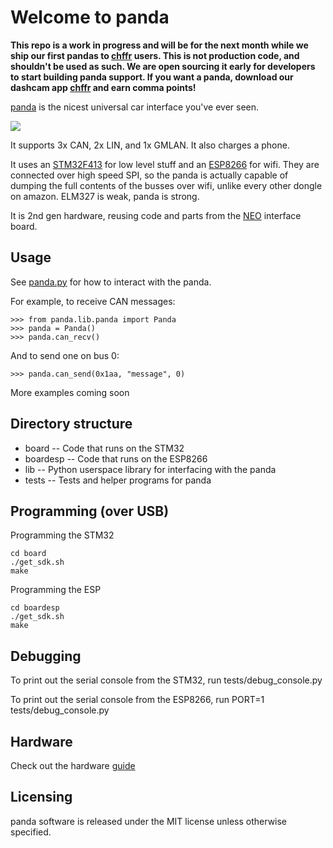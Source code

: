 Welcome to panda
======

**This repo is a work in progress and will be for the next month while we ship our first pandas to [chffr](http://getchffr.com) users. This is not production code, and shouldn't be used as such. We are open sourcing it early for developers to start building panda support. If you want a panda, download our dashcam app [chffr](http://getchffr.com) and earn comma points!**

[panda](http://github.com/commaai/panda) is the nicest universal car interface you've ever seen. 

<img src="https://github.com/commaai/panda/blob/master/panda.png">

It supports 3x CAN, 2x LIN, and 1x GMLAN. It also charges a phone.

It uses an [STM32F413](http://www.st.com/en/microcontrollers/stm32f413-423.html?querycriteria=productId=LN2004) for low level stuff and an [ESP8266](https://en.wikipedia.org/wiki/ESP8266) for wifi. They are connected over high speed SPI, so the panda is actually capable of dumping the full contents of the busses over wifi, unlike every other dongle on amazon. ELM327 is weak, panda is strong.

It is 2nd gen hardware, reusing code and parts from the [NEO](https://github.com/commaai/neo) interface board.

Usage
------

See [panda.py](https://github.com/commaai/panda/blob/master/lib/panda.py) for how to interact with the panda.

For example, to receive CAN messages:
```
>>> from panda.lib.panda import Panda
>>> panda = Panda()
>>> panda.can_recv()
```
And to send one on bus 0:
```
>>> panda.can_send(0x1aa, "message", 0)
```
More examples coming soon

Directory structure
------

- board      -- Code that runs on the STM32
- boardesp   -- Code that runs on the ESP8266
- lib        -- Python userspace library for interfacing with the panda
- tests      -- Tests and helper programs for panda

Programming (over USB)
------

Programming the STM32
```
cd board
./get_sdk.sh
make
```

Programming the ESP
```
cd boardesp
./get_sdk.sh
make
```

Debugging
------

To print out the serial console from the STM32, run tests/debug_console.py

To print out the serial console from the ESP8266, run PORT=1 tests/debug_console.py

Hardware
------

Check out the hardware [guide](https://github.com/commaai/panda/blob/master/docs/guide.pdf)

Licensing
------

panda software is released under the MIT license unless otherwise specified.

